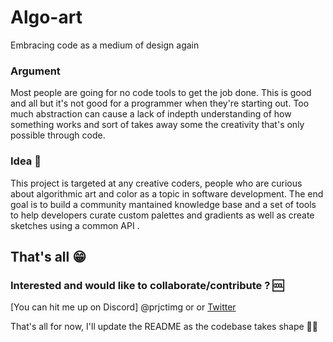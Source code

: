 # Algo-art


Embracing code as a medium of design again

### Argument

Most people are going for no code tools to get the job done. This is good and all but it's not good for a programmer when they're starting out. Too much abstraction can cause a lack of indepth understanding of how something works and sort of takes away some the creativity that's only possible through code.



### Idea 🤔

This project is targeted at any creative coders, people who are curious about algorithmic art and color as a topic in software development. The end goal is to build a community mantained knowledge base and a set of  tools to help developers curate custom palettes and gradients as well as create sketches using a common API .




## That's all 😁



###  Interested and would like to collaborate/contribute ? :cool:


[You can hit me up on Discord] @prjctimg or or [Twitter](http://twitter.com/deantarisai)




That's all for now, I'll update the README as the codebase takes shape 👍🏾